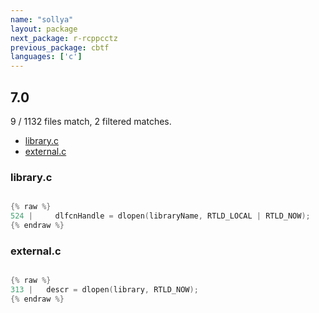 ```yaml
---
name: "sollya"
layout: package
next_package: r-rcppcctz
previous_package: cbtf
languages: ['c']
---
```

## 7.0
9 / 1132 files match, 2 filtered matches.

 - [library.c](#libraryc)
 - [external.c](#externalc)

### library.c

```c

{% raw %}
524 |     dlfcnHandle = dlopen(libraryName, RTLD_LOCAL | RTLD_NOW);
{% endraw %}

```
### external.c

```c

{% raw %}
313 |   descr = dlopen(library, RTLD_NOW);
{% endraw %}

```